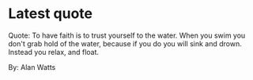 # Latest quote 

Quote: To have faith is to trust yourself to the water. When you swim you don't grab hold of the water, because if you do you will sink and drown. Instead you relax, and float. 

By: Alan Watts